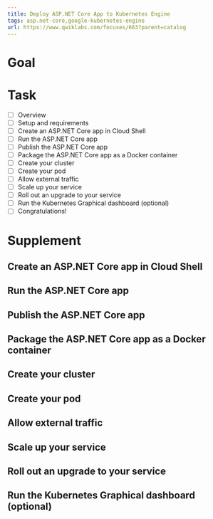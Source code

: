 ```yaml
---
title: Deploy ASP.NET Core App to Kubernetes Engine
tags: asp.net-core,google-kubernetes-engine
url: https://www.qwiklabs.com/focuses/663?parent=catalog
---
```


# Goal


# Task
- [ ] Overview
- [ ] Setup and requirements
- [ ] Create an ASP.NET Core app in Cloud Shell
- [ ] Run the ASP.NET Core app
- [ ] Publish the ASP.NET Core app
- [ ] Package the ASP.NET Core app as a Docker container
- [ ] Create your cluster
- [ ] Create your pod
- [ ] Allow external traffic
- [ ] Scale up your service
- [ ] Roll out an upgrade to your service
- [ ] Run the Kubernetes Graphical dashboard (optional)
- [ ] Congratulations!

# Supplement
## Create an ASP.NET Core app in Cloud Shell


## Run the ASP.NET Core app


## Publish the ASP.NET Core app


## Package the ASP.NET Core app as a Docker container


## Create your cluster


## Create your pod


## Allow external traffic


## Scale up your service


## Roll out an upgrade to your service


## Run the Kubernetes Graphical dashboard (optional)


